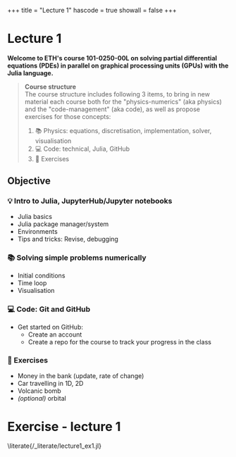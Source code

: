 +++
title = "Lecture 1"
hascode = true
showall = false
+++

# Lecture 1

**Welcome to ETH's course 101-0250-00L on solving partial differential equations (PDEs) in parallel on graphical processing units (GPUs) with the Julia language.**

> **Course structure**\
> The course structure includes following 3 items, to bring in new material each course both for the "physics-numerics" (aka physics) and the "code-management" (aka code), as well as propose exercises for those concepts:
> 1. :books: Physics: equations, discretisation, implementation, solver, visualisation
> 2. :computer: Code: technical, Julia, GitHub
> 3. :construction: Exercises

## Objective

### :bulb: Intro to Julia, JupyterHub/Jupyter notebooks
- Julia basics
- Julia package manager/system
- Environments
- Tips and tricks: Revise, debugging

### :books: Solving simple problems numerically
- Initial conditions
- Time loop
- Visualisation

### :computer: Code: Git and GitHub
- Get started on GitHub:
  - Create an account
  - Create a repo for the course to track your progress in the class

### :construction: Exercises
- Money in the bank (update, rate of change)
- Car travelling in 1D, 2D
- Volcanic bomb
- _(optional)_ orbital


# Exercise - lecture 1

\literate{/_literate/lecture1_ex1.jl}

<!-- ---

\literate{/_literate/lecture1_ex2.jl} -->
